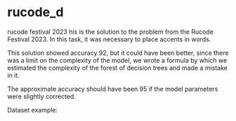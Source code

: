 # rucode_d
rucode festival 2023
his is the solution to the problem from the Rucode Festival 2023. In this task, it was necessary to place accents in words.

This solution showed accuracy 92, but it could have been better, since there was a limit on the complexity of the model, we wrote a formula by which we estimated the complexity of the forest of decision trees and made a mistake in it. 

The approximate accuracy should have been 95 if the model parameters were slightly corrected.

Dataset example:
